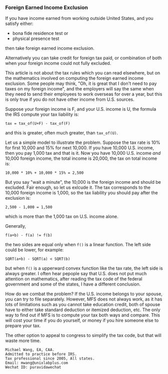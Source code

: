 ### Foreign Earned Income Exclusion

If you have income earned from working outside United States, and you satisfy either:

* bona fide residence test or
* physical presence test

then take foreign earned income exclusion.

Alternatively you can take credit for foreign tax paid, or combination of both when your foreign income could not fully excluded.

This article is not about the tax rules which you can read elsewhere, but on the mathematics involved on computing the foreign earned income exclusion. Some people may think, "Oh, it is great that I don't need to pay taxes on my foreign income", and the employers will say the same when they need to send their employees to work overseas for over a year, but this is only true if you do not have other income from U.S. sources.

Suppose your foreign income is F, and your U.S. income is U, the formula the IRS compute your tax liability is:

```
tax = tax_of(U+F) - tax_of(F)
```

and this is greater, often much greater, than `tax_of(U)`.

Let us a simple model to illustrate the problem. Suppose the tax rate is 10% for first 10,000 and 15% for next 10,000. If you have 10,000 U.S. income, then you pay 1,000 tax and that is it. Now you have 10,000 U.S. income _and_ 10,000 foreign income, the total income is 20,000, the tax on total income is:

```
10,000 * 10% + 10,000 * 15% = 2,500
```

But you say "wait a minute", the 10,000 is the foreign income and should be excluded. Fair enough, so let us exlcude it. The tax corresponds to the 10,000 foreign income is 1,000, so the tax liability you should pay after the exclusion is:

```
2,500 - 1,000 = 1,500
```

which is more than the 1,000 tax on U.S. income alone.

Generally,

```f(a+b) - f(a) != f(b)```

the two sides are equal only when `f()` is a linear function. The left side could be lower, for example:

```
SQRT(a+b) - SQRT(a) < SQRT(b)
```

but when `f()` is a upperward convex function like the tax rate, the left side is always greater. I often hear pepople say that U.S. does not put much attention on mathematics, after reading the tax code of the federal government and some of the states, I have a different conclusion.

How do we combat the problem? If the U.S. income belongs to your spouse, you can try to file separately. However, MFS does not always work, as it has lots of limitations such as you cannot take education credit, both of spouse have to either take standard deduction or itemized deduction, etc. The only way to find out if MFS is to compute your tax both ways and compare. This will cost your time if you do yourself, or money if you hire someone else to prepare your tax.

The other option to appeal to congress to simplify the tax code, but that will waste more time.

```
Michael Wang, EA, CAA.
Admitted to practice before IRS.
Tax professional since 2005, All states.
Email: mwang@unixlabplus.com
Wechat ID: puravidawechat
```



